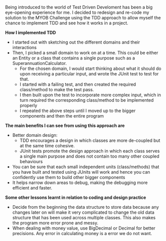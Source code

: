 Being introduced to the world of Test Driven Develoment has been a big eye-opening experience for me. I decided to redesign and re-code my solution to the MYOB Challenge using the TDD approach to allow myself the chance to implement TDD and see how it works in a project.

**How I implemented TDD**

* I started out with sketching out the different domains and their interactions
* Then, I picked a small domain to work on at a time. This could be either an Entity or a class that contains a single purpose such as a SuperannuationCalculator.
	* For the chosen domain, I would start thinking about what it should do upon receiving a particular input, and wrote the JUnit test to test for that. 
	* I started with a failing test, and then created the required class/method to make the test pass. 
	* I then built upon the test to incorporate more complex input, which in turn required the corresponding class/method to be implemented properly
	* I repeated the above steps until I moved up to the bigger components and then the entire program 

**The main benefits I can see from using this approach are**

* Better domain design: 
	* TDD encourages a design in which classes are more de-coupled but at the same time cohesive. 
	* JUnit tests promote the design approach in which each class serves a single main purpose and does not contain too many other coupled behaviours
* You can be sure that each small independent units (class/methods) that you have built and tested using JUnits will work and hence you can confidently use them to build other bigger components
* It helps narrow down areas to debug, making the debugging more efficient and faster.

**Some other lessons learnt in relation to coding and design practice**

* Decide from the beginning the data structure to store data because any changes later on will make it very complicated to change the old data structure that has been used across multiple classes. This also makes the program more error prone and messy. 
* When dealing with money value, use BigDecimal or Decimal for better precisions. Any error in calculating money is a error we do not want. 
